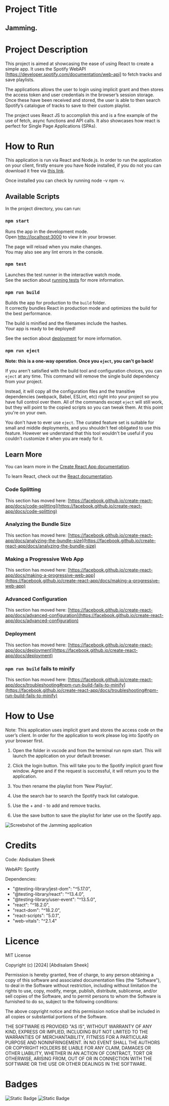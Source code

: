 # Project Title

## Jamming.

# Project Description

This project is aimed at showcasing the ease of using React to create a simple app. It uses the Spotify WebAPI [https://developer.spotify.com/documentation/web-api] to fetch tracks and save playlists.

The applications allows the user to login using implicit grant and then stores the access token and user credentials in the browser’s session storage. Once these have been received and stored, the user is able to then search Spotify’s catalogue of tracks to save to their custom playlist. 

The project uses React JS to accomplish this and is a fine example of the use of fetch, async functions and API calls. It also showcases how react is perfect for Single Page Applications (SPAs).

# How to Run

This application is run via React and Node.js. In order to run the application on your client, 	firstly ensure you have Node installed, if you do not you can download it free via [this link](https://nodejs.org/en).

Once installed you can check by running node -v npm -v.

## Available Scripts

In the project directory, you can run:

### `npm start`

Runs the app in the development mode.\
Open [http://localhost:3000](http://localhost:3000) to view it in your browser.

The page will reload when you make changes.\
You may also see any lint errors in the console.

### `npm test`

Launches the test runner in the interactive watch mode.\
See the section about [running tests](https://facebook.github.io/create-react-app/docs/running-tests) for more information.

### `npm run build`

Builds the app for production to the `build` folder.\
It correctly bundles React in production mode and optimizes the build for the best performance.

The build is minified and the filenames include the hashes.\
Your app is ready to be deployed!

See the section about [deployment](https://facebook.github.io/create-react-app/docs/deployment) for more information.

### `npm run eject`

**Note: this is a one-way operation. Once you `eject`, you can't go back!**

If you aren't satisfied with the build tool and configuration choices, you can `eject` at any time. This command will remove the single build dependency from your project.

Instead, it will copy all the configuration files and the transitive dependencies (webpack, Babel, ESLint, etc) right into your project so you have full control over them. All of the commands except `eject` will still work, but they will point to the copied scripts so you can tweak them. At this point you're on your own.

You don't have to ever use `eject`. The curated feature set is suitable for small and middle deployments, and you shouldn't feel obligated to use this feature. However we understand that this tool wouldn't be useful if you couldn't customize it when you are ready for it.

## Learn More

You can learn more in the [Create React App documentation](https://facebook.github.io/create-react-app/docs/getting-started).

To learn React, check out the [React documentation](https://reactjs.org/).

### Code Splitting

This section has moved here: [https://facebook.github.io/create-react-app/docs/code-splitting](https://facebook.github.io/create-react-app/docs/code-splitting)

### Analyzing the Bundle Size

This section has moved here: [https://facebook.github.io/create-react-app/docs/analyzing-the-bundle-size](https://facebook.github.io/create-react-app/docs/analyzing-the-bundle-size)

### Making a Progressive Web App

This section has moved here: [https://facebook.github.io/create-react-app/docs/making-a-progressive-web-app](https://facebook.github.io/create-react-app/docs/making-a-progressive-web-app)

### Advanced Configuration

This section has moved here: [https://facebook.github.io/create-react-app/docs/advanced-configuration](https://facebook.github.io/create-react-app/docs/advanced-configuration)

### Deployment

This section has moved here: [https://facebook.github.io/create-react-app/docs/deployment](https://facebook.github.io/create-react-app/docs/deployment)

### `npm run build` fails to minify

This section has moved here: [https://facebook.github.io/create-react-app/docs/troubleshooting#npm-run-build-fails-to-minify](https://facebook.github.io/create-react-app/docs/troubleshooting#npm-run-build-fails-to-minify)


# How to Use

Note: This application uses implicit grant and stores the access code on the user’s client. In 	order for the application to work please log into Spotify on your browser first.

1. Open the folder in vscode and from the terminal run npm start. This will launch the 	application on your default browser.
	
2. Click the login button. This will take you to the Spotify implicit grant flow window. 	Agree and if the request is successful, it will return you to the application.

3. You then rename the playlist from ‘New Playlist’.

4. Use the search bar to search the Spotify track list catalogue.

5. Use the + and - to add and remove tracks.

6. Use the save button to save the playlist for later use on the Spotify app.  

![Screebshot of the Jamming application](https://github.com/Abdisalam123/Jamming/assets/9461208/66437f9e-45eb-4bc6-9fb1-8dda4343c552)


# Credits

Code: Abdisalam Sheek

WebAPI: Spotify

Dependencies: 

- "@testing-library/jest-dom": "^5.17.0",
- "@testing-library/react": "^13.4.0",
- "@testing-library/user-event": "^13.5.0",
- "react": "^18.2.0",
- "react-dom": "^18.2.0",
- "react-scripts": "5.0.1",
- "web-vitals": "^2.1.4"

# Licence

MIT License

Copyright (c) [2024] [Abdisalam Sheek]

Permission is hereby granted, free of charge, to any person obtaining a copy
of this software and associated documentation files (the "Software"), to deal
in the Software without restriction, including without limitation the rights
to use, copy, modify, merge, publish, distribute, sublicense, and/or sell
copies of the Software, and to permit persons to whom the Software is
furnished to do so, subject to the following conditions:

The above copyright notice and this permission notice shall be included in all
copies or substantial portions of the Software.

THE SOFTWARE IS PROVIDED "AS IS", WITHOUT WARRANTY OF ANY KIND, EXPRESS OR
IMPLIED, INCLUDING BUT NOT LIMITED TO THE WARRANTIES OF MERCHANTABILITY,
FITNESS FOR A PARTICULAR PURPOSE AND NONINFRINGEMENT. IN NO EVENT SHALL THE
AUTHORS OR COPYRIGHT HOLDERS BE LIABLE FOR ANY CLAIM, DAMAGES OR OTHER
LIABILITY, WHETHER IN AN ACTION OF CONTRACT, TORT OR OTHERWISE, ARISING FROM,
OUT OF OR IN CONNECTION WITH THE SOFTWARE OR THE USE OR OTHER DEALINGS IN THE
SOFTWARE.

# Badges

![Static Badge](https://img.shields.io/badge/React.js-Node.js-green)
![Static Badge](https://img.shields.io/badge/CSS-blue)
